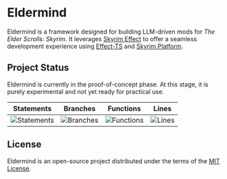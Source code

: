 # Eldermind #

Eldermind is a framework designed for building LLM-driven mods for _The Elder Scrolls: Skyrim_. It
leverages [Skyrim Effect](https://github.com/mysticfall/skyrim-effect) to offer a
seamless development experience using [Effect-TS](https://effect.website/)
and [Skyrim Platform](https://www.nexusmods.com/skyrimspecialedition/mods/54909).

## Project Status

Eldermind is currently in the proof-of-concept phase. At this stage, it is purely experimental and not yet ready for
practical use.

| Statements                  | Branches                | Functions                 | Lines             |
| --------------------------- | ----------------------- | ------------------------- | ----------------- |
| ![Statements](https://img.shields.io/badge/statements-96.5%25-brightgreen.svg?style=flat) | ![Branches](https://img.shields.io/badge/branches-96.04%25-brightgreen.svg?style=flat) | ![Functions](https://img.shields.io/badge/functions-86.91%25-yellow.svg?style=flat) | ![Lines](https://img.shields.io/badge/lines-96.5%25-brightgreen.svg?style=flat) |

## License

Eldermind is an open-source project distributed under the terms of the [MIT License](LICENSE).
